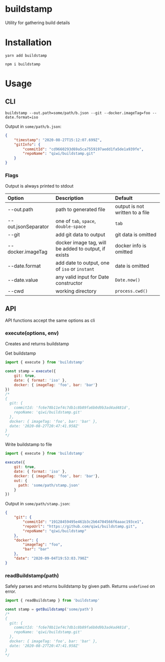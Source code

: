 # buildstamp
Utility for gathering build details
# Installation
```shell script
yarn add buildstamp
```
```shell script
npm i buildstamp
```
# Usage
## CLI
```shell script
buildstamp --out.path=some/path/b.json --git --docker.imageTag=foo --date.format=iso
```
Output in `some/path/b.json`:
```json
{
	"timestamp": "2020-08-27T15:12:07.699Z",
	"gitInfo": {
		"commitId": "cd9660293d69a5ca7559197aedd1fa5de1a939fe",
		"repoName": "qiwi/buildstamp.git"
	}
}
```
### Flags
Output is always printed to stdout

| Option              | Description                                             | Default                                |
|:--------------------|:--------------------------------------------------------|:---------------------------------------|
| --out.path          | path to generated file                                  | output is not written to a file        |
| --out.jsonSeparator | one of `tab`, `space`, `double-space`                   | `tab`                                  |
| --git               | add git data to output                                  | git data is omitted                    |
| --docker.imageTag   | docker image tag, will be added to output, if exists    | docker info is omitted                 |
| --date.format       | add date to output, one of `iso` or `instant`           | date is omitted                        |
| --date.value        | any valid input for Date constructor                    | `Date.now()`                           |
| --cwd               | working directory                                       | `process.cwd()`                        |

## API
API functions accept the same options as cli
### execute(options, env)
Creates and returns buildstamp

Get buildstamp
```javascript
import { execute } from 'buildstamp'

const stamp = execute({
    git: true,
    date: { format: 'iso' },
    docker: { imageTag: 'foo', bar: 'bar'}
})
/*
{
  git: {
    commitId: 'fc6e78b11ef4c7db1c8b89fa6b0d9b3ad4ad481d',
    repoName: 'qiwi/buildstamp.git'
  },
  docker: { imageTag: 'foo', bar: 'bar' },
  date: '2020-08-27T20:47:41.958Z'
}
*/
```
Write buildstamp to file
```javascript
import { execute } from 'buildstamp'

execute({
    git: true,
    date: { format: 'iso' },
    docker: { imageTag: 'foo', bar: 'bar'},
    out: {
      path: 'some/path/stamp.json'
    }
})
```
Output in `some/path/stamp.json`:
```json
{
	"git": {
		"commitId": "19128459495e461b3c2b64704566f6aaac193ce1",
		"repoUrl": "https://github.com/qiwi/buildstamp.git",
		"repoName": "qiwi/buildstamp"
	},
	"docker": {
		"imageTag": "foo",
		"bar": "bar"
	},
	"date": "2020-09-04T19:53:03.790Z"
}
```
### readBuildstamp(path)
Safely parses and returns buildstamp by given path. Returns `undefined` on error.
```javascript
import { readBuildstamp } from 'buildstamp'

const stamp = getBuildstamp('some/path')
/*
{
  git: {
    commitId: 'fc6e78b11ef4c7db1c8b89fa6b0d9b3ad4ad481d',
    repoName: 'qiwi/buildstamp.git'
  },
  docker: { imageTag: 'foo', bar: 'bar' },
  date: '2020-08-27T20:47:41.958Z'
}
*/
```
